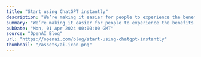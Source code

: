 ```yaml
---
title: "Start using ChatGPT instantly"
description: "We’re making it easier for people to experience the benefits of AI without needing to sign up"
summary: "We’re making it easier for people to experience the benefits of AI without needing to sign up"
pubDate: "Mon, 01 Apr 2024 00:00:00 GMT"
source: "OpenAI Blog"
url: "https://openai.com/blog/start-using-chatgpt-instantly"
thumbnail: "/assets/ai-icon.png"
---
```


